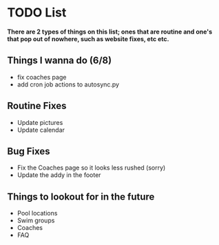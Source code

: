 # TODO List
**There are 2 types of things on this list; ones that are routine and one's that pop out of nowhere, such as website fixes, etc etc.**

## Things I wanna do (6/8)
- fix coaches page
- add cron job actions to autosync.py

## Routine Fixes
- Update pictures 
- Update calendar


## Bug Fixes
- Fix the Coaches page so it looks less rushed (sorry)
- Update the addy in the footer


## Things to lookout for in the future
- Pool locations
- Swim groups
- Coaches
- FAQ
